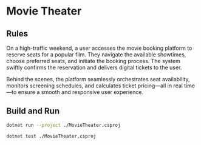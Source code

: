 # Movie Theater

## Rules

On a high-traffic weekend, a user accesses the movie booking platform to reserve seats for a popular film.
They navigate the available showtimes, choose preferred seats, and initiate the booking process. The system swiftly
confirms the reservation and delivers digital tickets to the user.  

Behind the scenes, the platform seamlessly orchestrates seat availability, monitors screening schedules, and calculates
ticket pricing—all in real time—to ensure a smooth and responsive user experience.

## Build and Run

``` bash
dotnet run --project ./MovieTheater.csproj
```

``` bash
dotnet test ./MovieTheater.csproj
```
